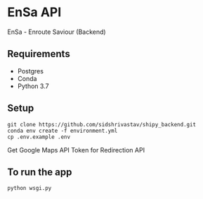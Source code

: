 # EnSa API
EnSa - Enroute Saviour (Backend)

## Requirements
- Postgres
- Conda
- Python 3.7

## Setup
```
git clone https://github.com/sidshrivastav/shipy_backend.git
conda env create -f environment.yml
cp .env.example .env
```
Get Google Maps API Token for Redirection API

## To run the app
```
python wsgi.py
```